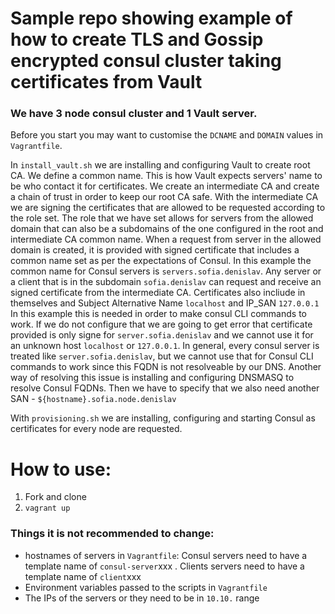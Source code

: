 # Sample repo showing example of how to create TLS and Gossip encrypted consul cluster taking certificates from Vault

### We have 3 node consul cluster and 1 Vault server. 


Before you start you may want to customise the `DCNAME` and `DOMAIN` values in `Vagrantfile`.

In `install_vault.sh` we are installing and configuring Vault to create root CA. We define a common name. This is how Vault expects servers' name to be who contact it for certificates.
We create an intermediate CA and create a chain of trust in order to keep our root CA safe.
With the intermediate CA we are signing the certificates that are allowed to be requested according to the role set.
The role that we have set allows for servers from the allowed domain that can also be a subdomains of the one configured in the root and intermediate CA common name.
When a request from server in the allowed domain is created, it is provided with signed certificate that includes a common name set as per the expectations of Consul. In this example the common name for Consul servers is `servers.sofia.denislav`.
Any server or a client that is in the subdomain `sofia.denislav` can request and receive an signed certificate from the intermediate CA. Certificates also incliude in themselves and Subject Alternative Name `localhost` and IP_SAN `127.0.0.1`
In this example this is needed in order to make consul CLI commands to work. If we do not configure that we are going to get error that certificate provided is only signe for `server.sofia.denislav` and we cannot use it for an unknown host `localhost` or `127.0.0.1`.
In general, every consul server is treated like `server.sofia.denislav`, but we cannot use that for Consul CLI commands to work since this FQDN is not resolveable by our DNS.
Another way of resolving this issue is installing and configuring DNSMASQ to resolve Consul FQDNs.
Then we have to specify that we also need another SAN - `${hostname}.sofia.node.denislav`

With `provisioning.sh` we are installing, configuring and starting Consul as certificates for every node are requested.

# How to use:
1. Fork and clone
2. `vagrant up`

### Things it is not recommended to change:
- hostnames of servers in `Vagrantfile`: Consul servers need to have a template name of `consul-server`xxx . Clients servers need to have a template name of `client`xxx
- Environment variables passed to the scripts in `Vagrantfile`
- The IPs of the servers or they need to be in `10.10.` range
